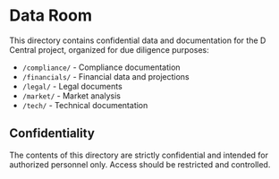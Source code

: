 # Data Room

This directory contains confidential data and documentation for the D Central project, organized for due diligence purposes:

- `/compliance/` - Compliance documentation
- `/financials/` - Financial data and projections
- `/legal/` - Legal documents
- `/market/` - Market analysis
- `/tech/` - Technical documentation

## Confidentiality

The contents of this directory are strictly confidential and intended for authorized personnel only. Access should be restricted and controlled.
